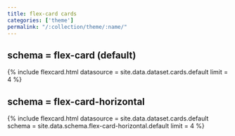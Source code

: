 ```yaml
---
title: flex-card cards
categories: ['theme']
permalink: "/:collection/theme/:name/"
---
```

<!--
v1.2.121 pages/includes/cards.md
-->

## schema = flex-card (default)

{% include flexcard.html datasource = site.data.dataset.cards.default limit = 4  %}

## schema = flex-card-horizontal

{% include flexcard.html datasource = site.data.dataset.cards.default schema = site.data.schema.flex-card-horizontal.default limit = 4 %}
